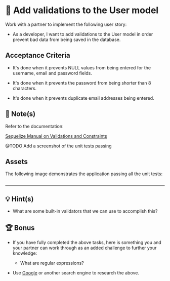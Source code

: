 # 📖 Add validations to the User model

Work with a partner to implement the following user story:

* As a developer, I want to add validations to the User model in order prevent bad data from being saved in the database.

## Acceptance Criteria

* It's done when it prevents NULL values from being entered for the username, email and password fields.

* It's done when it prevents the password from being shorter than 8 characters.

* It's done when it prevents duplicate email addresses being entered. 

## 📝 Note(s)

Refer to the documentation: 

[Sequelize Manual on Validations and Constraints](https://sequelize.org/master/manual/validations-and-constraints.html)


@TODO Add a screenshot of the unit tests passing
## Assets

The following image demonstrates the application passing all the unit tests:

![]()

---

## 💡 Hint(s)

* What are some built-in validators that we can use to accomplish this?

## 🏆 Bonus

* If you have fully completed the above tasks, here is something you and your partner can work through as an added challenge to further your knowledge:

  * What are regular expressions?

* Use [Google](https://www.google.com) or another search engine to research the above.